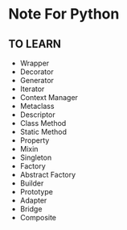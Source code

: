 # Note For Python

## TO LEARN 

- Wrapper
- Decorator
- Generator
- Iterator
- Context Manager
- Metaclass
- Descriptor
- Class Method
- Static Method
- Property
- Mixin
- Singleton
- Factory
- Abstract Factory
- Builder
- Prototype
- Adapter
- Bridge
- Composite


